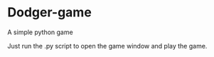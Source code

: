 # Dodger-game
A simple python game 

Just run the .py script to open the game window and play the game.
